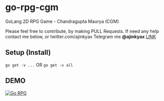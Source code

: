 # go-rpg-cgm
GoLang 2D RPG Game - Chandragupta Maurya (CGM)

Please feel free to contribute, by making PULL Requests.
If need any help contact me below, or twitter.com/ajinkyax
Telegram me **@ajinkyax** [LINK](http://tg//msg?text=Hello&to=@ajinkyax)

## Setup (Install)
`go get -v ...`
OR
`go get -v all`

## DEMO
[![Go RPG](https://img.youtube.com/vi/XBQ6jMGGk_Y/0.jpg)](https://www.youtube.com/watch?v=XBQ6jMGGk_Y)
